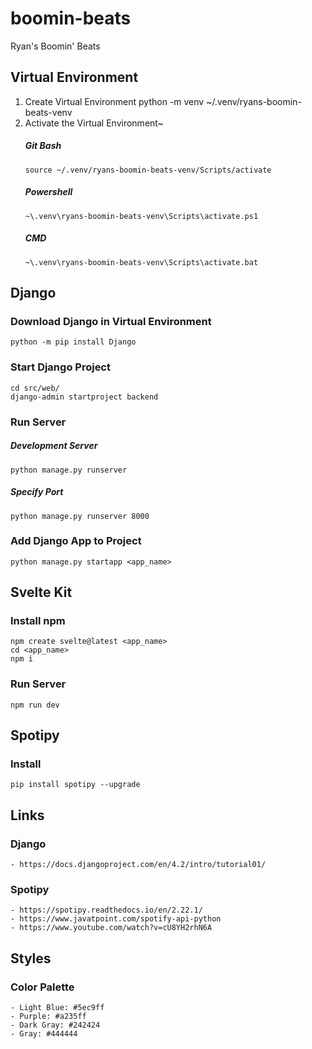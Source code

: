 # boomin-beats
Ryan's Boomin' Beats


## Virtual Environment
 1. Create Virtual Environment
    python -m venv ~/.venv/ryans-boomin-beats-venv
 2. Activate the Virtual Environment~
    ##### Git Bash
        source ~/.venv/ryans-boomin-beats-venv/Scripts/activate
    ##### Powershell
        ~\.venv\ryans-boomin-beats-venv\Scripts\activate.ps1
    ##### CMD
        ~\.venv\ryans-boomin-beats-venv\Scripts\activate.bat

## Django
### Download Django in Virtual Environment
    python -m pip install Django

### Start Django Project
    cd src/web/
    django-admin startproject backend

### Run Server
##### Development Server
    python manage.py runserver
##### Specify Port
    python manage.py runserver 8000

### Add Django App to Project
    python manage.py startapp <app_name>


## Svelte Kit
### Install npm
    npm create svelte@latest <app_name>
    cd <app_name>
    npm i

### Run Server
    npm run dev


## Spotipy
### Install
    pip install spotipy --upgrade



## Links
### Django
    - https://docs.djangoproject.com/en/4.2/intro/tutorial01/
### Spotipy
    - https://spotipy.readthedocs.io/en/2.22.1/
    - https://www.javatpoint.com/spotify-api-python
    - https://www.youtube.com/watch?v=cU8YH2rhN6A
    

## Styles
### Color Palette
    - Light Blue: #5ec9ff
    - Purple: #a235ff
    - Dark Gray: #242424
    - Gray: #444444
    